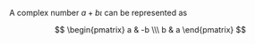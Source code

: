 A complex number $a+b\iota$ can be represented as 

$$
\begin{pmatrix}
a & -b \\\
b & a
\end{pmatrix}
$$

